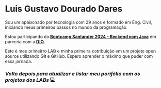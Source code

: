 
# **Luis Gustavo Dourado Dares**

Sou um apaixonado por tecnologia com 29 anos e
formado em Eng. Civil, iniciando meus primeiros passos no mundo da programação.

Estou participando do **[Bootcamp Santander 2024 - Beckend com Java](https://app.santanderopenacademy.com/pt-BR/program/santander-bootcamp-2024)** em parceria com a **[DIO](https://web.dio.me/home)**.

Este é meu primeirro LAB e minha primeira cotribuição em um projeto open source utilizando Git e GitHub. Espero aprender o máximo que puder com essa jornada.

### *Volto depois para atualizar e listar meu porifólio com os projetos dos LABs* 💻